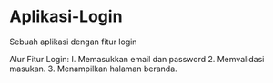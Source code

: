 # Aplikasi-Login
Sebuah aplikasi dengan fitur login

Alur Fitur Login: 
I. Memasukkan email dan password 
2. Memvalidasi masukan. 
3. Menampilkan halaman beranda. 
